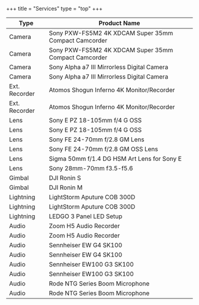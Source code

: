 +++
title = "Services"
type = "top"
+++

| Type          | Product Name                                         |
| ------------- | ---------------------------------------------------- |
| Camera        | Sony PXW-FS5M2 4K XDCAM Super 35mm Compact Camcorder |
| Camera        | Sony PXW-FS5M2 4K XDCAM Super 35mm Compact Camcorder |
| Camera        | Sony Alpha a7 III Mirrorless Digital Camera          |
| Camera        | Sony Alpha a7 III Mirrorless Digital Camera          |
| Ext. Recorder | Atomos Shogun Inferno 4K Monitor/Recorder            |
| Ext. Recorder | Atomos Shogun Inferno 4K Monitor/Recorder            |
| Lens          | Sony E PZ 18-105mm f/4 G OSS                         |
| Lens          | Sony E PZ 18-105mm f/4 G OSS                         |
| Lens          | Sony FE 24-70mm f/2.8 GM Lens                        |
| Lens          | Sony FE 24-70mm f/2.8 GM OSS Lens                    |
| Lens          | Sigma 50mm f/1.4 DG HSM Art Lens for Sony E          |
| Lens          | Sony 28mm-70mm f3.5-f5.6                             |
| Gimbal        | DJI Ronin S                                          |
| Gimbal        | DJI Ronin M                                          |
| Lightning     | LightStorm Aputure COB 300D                          |
| Lightning     | LightStorm Aputure COB 300D                          |
| Lightning     | LEDGO 3 Panel LED Setup                              |
| Audio         | Zoom H5 Audio Recorder                               |
| Audio         | Zoom H5 Audio Recorder                               |
| Audio         | Sennheiser EW G4 SK100                               |
| Audio         | Sennheiser EW G4 SK100                               |
| Audio         | Sennheiser EW100 G3 SK100                            |
| Audio         | Sennheiser EW100 G3 SK100                            |
| Audio         | Rode NTG Series Boom Microphone                      |
| Audio         | Rode NTG Series Boom Microphone                      |

